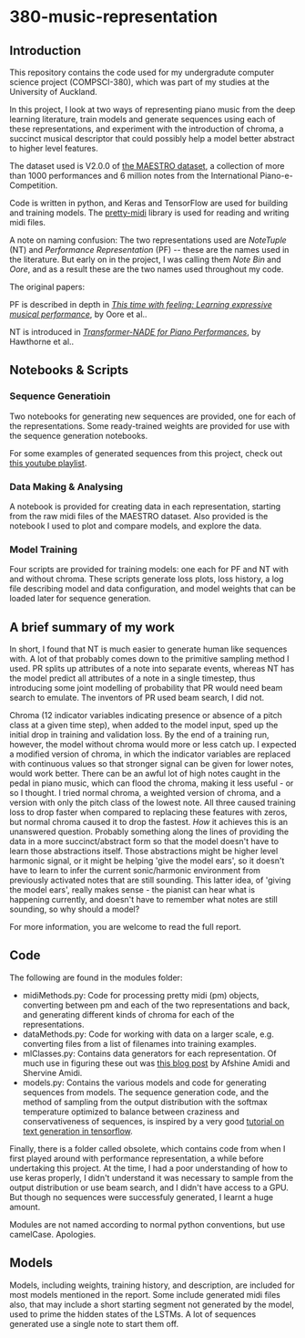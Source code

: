 # 380-music-representation
## Introduction
This repository contains the code used for my undergradute computer science project (COMPSCI-380), which was part of my studies at the University of Auckland.

In this project, I look at two ways of representing piano music from the deep learning literature, train models and generate sequences using each of these representations, and experiment with the introduction of chroma, a succinct musical descriptor that could possibly help a model better abstract to higher level features.

The dataset used is V2.0.0 of [the MAESTRO dataset](https://magenta.tensorflow.org/datasets/maestro), a collection of more than 1000 performances and 6 million notes from the International Piano-e-Competition.

Code is written in python, and Keras and TensorFlow are used for building and training models. The [pretty-midi](https://github.com/craffel/pretty-midi) library is used for reading and writing midi files.

A note on naming confusion: The two representations used are *NoteTuple* (NT) and *Performance Representation* (PF) -- these are the names used in the literature. But early on in the project, I was calling them *Note Bin* and *Oore*, and as a result these are the two names used throughout my code.


The original papers:

PF is described in depth in [*This time with feeling: Learning expressive musical performance*](https://arxiv.org/abs/1808.03715), by Oore et al..

NT is introduced in [*Transformer-NADE for Piano Performances*](https://nips2018creativity.github.io/doc/Transformer_NADE.pdf), by Hawthorne et al..

## Notebooks & Scripts
### Sequence Generatioin
Two notebooks for generating new sequences are provided, one for each of the representations. Some ready-trained weights are provided for use with the sequence generation notebooks.

For some examples of generated sequences from this project, check out [this youtube playlist](https://www.youtube.com/playlist?list=PLCO5IgjyszQvCVXG4f_JiPaQwcCvoQCpN).

### Data Making & Analysing
A notebook is provided for creating data in each representation, starting from the raw midi files of the MAESTRO dataset.
Also provided is the notebook I used to plot and compare models, and explore the data.

### Model Training
Four scripts are provided for training models: one each for PF and NT with and without chroma. These scripts generate loss plots, loss history, a log file describing model and data configuration, and model weights that can be loaded later for sequence generation.

## A brief summary of my work
In short, I found that NT is much easier to generate human like sequences with. A lot of that probably comes down to the primitive sampling method I used. PR splits up attributes of a note into separate events, whereas NT has the model predict all attributes of a note in a single timestep, thus introducing some joint modelling of probability that PR would need beam search to emulate. The inventors of PR used beam search, I did not.

Chroma (12 indicator variables indicating presence or absence of a pitch class at a given time step), when added to the model input, sped up the initial drop in training and validation loss. By the end of a training run, however, the model without chroma would more or less catch up. I expected a modified version of chroma, in which the indicator variables are replaced with continuous values so that stronger signal can be given for lower notes, would work better. There can be an awful lot of high notes caught in the pedal in piano music, which can flood the chroma, making it less useful - or so I thought. I tried normal chroma, a weighted version of chroma, and a version with only the pitch class of the lowest note. All three caused training loss to drop faster when compared to replacing these features with zeros, but normal chroma caused it to drop the fastest. *How* it achieves this  is an unanswered question. Probably something along the lines of providing the data in a more succinct/abstract form so that the model doesn't have to learn those abstractions itself. Those abstractions might be higher level harmonic signal, or it might be helping 'give the model ears', so it doesn't have to learn to infer the current sonic/harmonic environment from previously activated notes that are still sounding. This latter idea, of 'giving the model ears', really makes sense - the pianist can hear what is happening currently, and doesn't have to remember what notes are still sounding, so why should a model?

For more information, you are welcome to read the full report.

## Code
The following are found in the modules folder:
- midiMethods.py: Code for processing pretty midi (pm) objects, converting between pm and each of the two representations and back, and generating different kinds of chroma for each of the representations.
- dataMethods.py: Code for working with data on a larger scale, e.g. converting files from a list of filenames into training examples.
- mlClasses.py: Contains data generators for each representation. Of much use in figuring these out was [this blog post](https://stanford.edu/~shervine/blog/keras-how-to-generate-data-on-the-fly) by Afshine Amidi and Shervine Amidi.
- models.py: Contains the various models and code for generating sequences from models. The sequence generation code, and the method of sampling from the output distribution with the softmax temperature optimized to balance between craziness and conservativeness of sequences, is inspired by a very good [tutorial on text generation in tensorflow](https://www.tensorflow.org/tutorials/text/text_generation#the_prediction_loop).

Finally, there is a folder called obsolete, which contains code from when I first played around with performance representation, a while before undertaking this project. At the time, I had a poor understanding of how to use keras properly, I didn't understand it was necessary to sample from the output distribution or use beam search, and I didn't have access to a GPU. But though no sequences were successfuly generated, I learnt a huge amount.

Modules are not named according to normal python conventions, but use camelCase. Apologies. 

## Models
Models, including weights, training history, and description, are included for most models mentioned in the report. Some include generated midi files also, that may include a short starting segment not generated by the model, used to prime the hidden states of the LSTMs. A lot of sequences generated use a single note to start them off.
